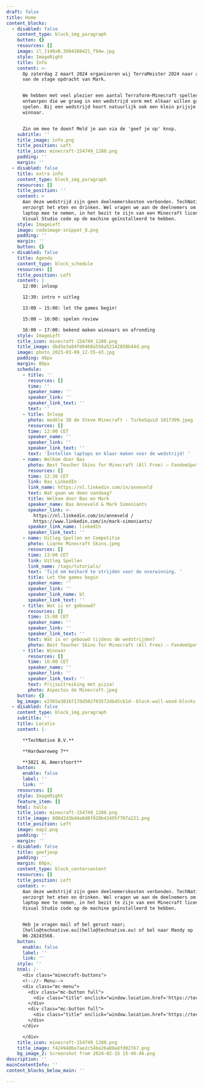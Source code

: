 ```yaml
---
draft: false
title: Home
content_blocks:
  - disabled: false
    content_type: block_img_paragraph
    button: {}
    resources: []
    image: il_1140xN.3004388421_f94w.jpg
    style: ImageRight
    title: Info
    content: >-
      Op zaterdag 2 maart 2024 organiseren wij TerraMeister 2024 naar aanleiding
      van de stage opdracht van Mark. 


      We hebben met veel plezier een aantal Terraform-Minecraft spellen
      ontworpen die we graag in een wedstrijd vorm met elkaar willen gaan
      spelen. Bij een wedstrijd hoort natuurlijk ook een klein prijsje voor de
      winnaar.


      Zin om mee te doen? Meld je aan via de 'geef je op' knop. 
    subtitle: ''
    title_image: info.png
    title_position: Left
    title_icon: minecraft-154749_1280.png
    padding: ''
    margin: ''
  - disabled: false
    title: extra info
    content_type: block_img_paragraph
    resources: []
    title_position: ''
    content: >
      Aan deze wedstrijd zijn geen deelnemerskosten verbonden. TechNative
      verzorgt het eten en drinken. Wel vragen we aan de deelnemers om eigen
      laptop mee te nemen, in het bezit te zijn van een Minecraft licentie en
      Visual Studio code op de machine geïnstalleerd te hebben. 
    style: ImageLeft
    image: codeimage-snippet_8.png
    padding: ''
    margin: ''
    button: {}
  - disabled: false
    title: Agenda
    content_type: block_schedule
    resources: []
    title_position: Left
    content: |
      12:00: inloop

      12:30: intro + uitleg

      13:00 – 15:00: let the games begin! 

      15:00 – 16:00: spelen review

      16:00 – 17:00: bekend maken winnaars en afronding
    style: ImageLeft
    title_icon: minecraft-154749_1280.png
    title_image: dbd5e3a84fd0468a558a52142850b44d.png
    image: photo_2023-03-09_12-55-43.jpg
    padding: 40px
    margin: 80px
    schedule:
      - title: ''
        resources: []
        time: ''
        speaker_name: ''
        speaker_link: ''
        speaker_link_text: ''
        text: ''
      - title: Inloop
        photo: modèle 3D de Steve Minecraft - TurboSquid 1017399.jpeg
        resources: []
        time: 12:00 CET
        speaker_name: ''
        speaker_link: ''
        speaker_link_text: ''
        text: 'Instellen laptops en klaar maken voor de wedstrijd! '
      - name: Welkom door Bas
        photo: Best Teacher Skins for Minecraft (All Free) – FandomSpot (1).jpeg
        resources: []
        time: 12:30 CET
        link: Bas LinkedIn
        link_name: https://nl.linkedin.com/in/anneveld
        text: Wat gaan we doen vandaag?
        title: Welkom door Bas en Mark
        speaker_name: Bas Anneveld & Mark Simoniants
        speaker_link: >-
          https://nl.linkedin.com/in/anneveld /
          https://www.linkedin.com/in/mark-simoniants/
        speaker_link_name: linkedIn
        speaker_link_text: ''
      - name: Uitleg Spellen en Competitie
        photo: Liqrmx Minecraft Skins.jpeg
        resources: []
        time: 13:00 CET
        link: Uitleg Spellen
        link_name: /tags/tutorials/
        text: 'Tijd om keihard te strijden voor de overwinning. '
        title: Let the games begin
        speaker_name: ''
        speaker_link: ''
        speaker_link_name: bl
        speaker_link_text: ''
      - title: Wat is er gebouwd?
        resources: []
        time: 15:00 CET
        speaker_name: ''
        speaker_link: ''
        speaker_link_text: ''
        text: Wat is er gebouwd tijdens de wedstrijden?
        photo: Best Teacher Skins for Minecraft (All Free) – FandomSpot (2).jpeg
      - title: Winnaar
        resources: []
        time: 16:00 CET
        speaker_name: ''
        speaker_link: ''
        speaker_link_text: ''
        text: Prijsuitreiking met pizza!
        photo: Aspectos de Minecraft.jpeg
    button: {}
    bg_image: e2365a3016717dd502703572db45cb1d--block-wall-wood-blocks.jpg
  - disabled: false
    content_type: block_img_paragraph
    subtitle: ''
    title: Locatie
    content: |-

      **TechNative B.V.**

      **Hardwareweg 7**

      **3821 AL Amersfoort**
    button:
      enable: false
      label: ''
      link: ''
    resources: []
    style: ImageRight
    feature_item: []
    html: hallo
    title_icon: minecraft-154749_1280.png
    title_image: 808d2d3bd4a8d8f828b42495f707a221.png
    title_position: Left
    image: map2.png
    padding: ''
    margin: ''
  - disabled: false
    title: geefjeop
    padding: ''
    margin: 60px;
    content_type: block_centercontent
    resources: []
    title_position: Left
    content: >-
      Aan deze wedstrijd zijn geen deelnemerskosten verbonden. TechNative
      verzorgt het eten en drinken. Wel vragen we aan de deelnemers om eigen
      laptop mee te nemen, in het bezit te zijn van een Minecraft licentie en
      Visual Studio code op de machine geïnstalleerd te hebben.


      Heb je vragen mail of bel gerust naar;
      [hello@technative.eu](hello@technative.eu) of bel naar Mandy op
      06-28243568.
    button:
      enable: false
      label: ''
      link: ''
    style: ''
    html: |-
      <div class="minecraft-buttons">
      <!--//- Menu-->
      <div class="mc-menu">
        <div class="mc-button full">
          <div class="title" onclick="window.location.href='https://technative.eu/pages/minecraft-terraform-event-2024/';">Singleplayer</div>
        </div>
        <div class="mc-button full">
          <div class="title" onclick="window.location.href='https://technative.eu/pages/minecraft-terraform-event-2024/';">Multiplayer</div>
        </div>
      </div>

      </div>
    title_icon: minecraft-154749_1280.png
    title_image: f424940be7ae2c54be26a88a8fd92767.png
    bg_image_2: Screenshot from 2024-02-15 15-46-46.png
description: ''
mainContentInfo: ''
content_blocks_below_main: ''

---
```
































































































